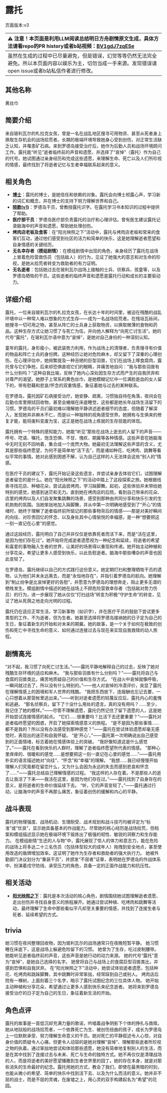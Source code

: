 # 露托
页面版本:v3
 

| :warning: 注意！本页面是利用LLM阅读总结明日方舟剧情原文生成，具体方法请看repo的PR history或者b站视频：[BV1gdJ7zqESe](https://www.bilibili.com/video/BV1gdJ7zqESe/)         |
|:----------------------------|
| 虽然在生成的过程中已尽量避免，但是错误，幻觉等等仍然无法完全避免。所以本页面内容以娱乐为主，切勿当成一手来源。发现错误请open issue或者b站私信作者进行修改。|



## 其他名称
黄丝巾
## 简要介绍
来自玻利瓦尔的札拉克女孩，曾是一名在战乱地区搜寻可用物资、甚至从死者身上换取生存机会的战场拾荒者。长期的极端环境导致她身心受到创伤，对正常生活缺乏认知，并罹患矿石病。来到罗德岛接受治疗后，她作为后勤人员和战场环境顾问工作。露托能“听见”逝者临终前的声音和遗愿，并选择了“哀悼”（露托）作为自己的代号。她试图通过亲身经历和完成这些遗愿，来理解生命、死亡以及人们所珍视的情感，最终找到了将逝者记忆与生者幸福联系起来的意义。
## 相关角色
-   **[博士](extended_char_bo_shi.md)**：露托的博士，是她信任和依赖的对象。露托会向博士袒露心声，学习新的词汇和概念，并在博士的支持下努力理解世界和自己。
-   **[晓歌](char_497_ctable.md)([v1](../chars/char_497_ctable.md))**：罗德岛干员，曾教授露托识字。在露托学习书本知识的过程中提供了帮助。
-   **医疗部干员**：罗德岛医疗部负责露托的治疗和心理评估。曾有医生建议露托记录脑海中的声音和遗愿，帮助她处理创伤。
-   **烤肉店老板及食客**：在“阳光映照之下”活动中，露托与烤肉店老板和常来的食客们互动，通过他们感受到社区的活力和简单的快乐，这是她理解逝者愿望和自身情感的关键经历。
-   **无名幸存者（模组剧情）**：在模组剧情中出现的角色，亲身经历了露托在战场上冒着危险营救伤员（包括敌人）的行为，见证了她强大的意志和对生命的珍视，是她从拾荒者转变为救助者的有力证明。
-   **无名逝者**：包括她过去在玻利瓦尔战场上接触的士兵、侦察兵、孩童等，以及罗德岛牺牲的干员。这些逝者的临终声音和遗愿是露托行动和成长的主要驱动力。
## 详细介绍
露托，一位来自玻利瓦尔的札拉克女孩，在长达十年的时间里，被迫在残酷的战乱环境中以一种常人难以想象的方式生存——成为一名战场拾荒者。在残垣瓦砾间，她搜寻一切可用之物，甚至从阵亡的士兵身上获取物资，以换取微薄的食物和药品。这种生存方式让她习惯了与死亡为伍，并向他人解释为“向死亡讨生活”。她的代号“露托”，在玻利瓦尔语中意为“哀悼”，是她对自己身份的一种深刻认知。

童年的露托，身形瘦小，被武装势力利用，作为战场上的清理者，负责搜寻有价值的物品和阵亡士兵的身份牌。这种经历让她对危险麻木，却又留下了深重的心理创伤。在心理评估中，她频繁提及一种丑陋的巨型羽兽，它们在战场上啄食腐肉，露托曾与它们争抢，后来却恐惧直视它们的眼睛，并痛苦地自问：“我与那些羽兽有什么分别吗？”这种自我比喻，反映了她内心深处因生存方式而产生的自我厌弃和对尊严的渴望。她脖子上常系的黄色丝巾，是她模糊记忆中一位满脸是血的女人留下的，带有慰藉和悲哀/怀念的双重情感，象征着她与过去的某种联系。

在罗德岛，露托因矿石病接受治疗。她安静、疏离，习惯独自待在角落，夜间会在后勤仓库里擦拭回收物，甚至会蜷缩在床底睡觉，这些都是她长年战场生活留下的习惯。罗德岛的干员们最初难以理解她平静讲述逝者细节的态度，但随着了解深入，发现她并非麻木不仁，而是以一种独特的视角感受世界。她拥有与生俱来的修复才能，能将废料变废为宝，这正是她在战场上练就的生存技能的体现。

露托拥有一个特殊的感知能力，她能“听见”那些在战场上逝去的人留下的声音——呼号、呓语、嘱托，饱含恐惧、不甘、愧疚、期冀等各种情感。这些声音在她脑海中无时无刻不回响着，集合成一个庞然大物。她最初无法理解这些声音的含义，尤其是那些临终愿望，为何不是简单地“活下去”，而是诸如种花、吃烤肉、跳舞等看似平常的事情。她对此感到困惑不解，认为自己这样的人无法体会这些“别人的”情感。

在医疗干员的建议下，露托开始记录这些遗言，并尝试亲身去体验它们，试图理解逝者留恋的是什么。她在“阳光映照之下”的活动中踏上了这段探索之旅。她根据线索寻找花店、种植花朵，尝试品尝烤肉，学习跺脚舞。起初，这些体验并未带给她特别的感觉，她感到迷茫和无力。直到她在烤肉店的后院，看到自己带来的花朵、店里的烤肉以及人们自发聚集跳舞的场景，感受到那种由共同分享和快乐引发的生机勃勃的氛围。当她笨拙地加入跺脚舞，并从中第一次明确地感受到了“开心”的情绪时，她终于理解了逝者临终前所惦记的那些事物背后的情感——那是对美好瞬间的向往、对珍贵回忆的怀念、以及身处其中心情愉悦的幸福感，是一种“想要把这一刻一直记在心里”的感觉。

通过这段经历，露托明白了自己并非仅仅是依靠死者而活下来，而是“活在这里，是因为他们存在过”。她开始将完成逝者遗愿视为一种纪念和延续，将逝者的希望和喜爱的事物融入生者的世界，让美好的场景得以重现和传递。她开始主动种植和分享花朵，希望让更多人感受到快乐，以此告慰逝者。脑海中那些嘈杂的声音也因此变轻了。

在罗德岛，露托继续以自己的方式践行这份意义。她定期打扫和整理牺牲干员的遗物，认为他们并未永远离去，而是“永恒地存在”，并指引着罗德岛的航向。她理解到“制止纷争是比哀悼更好的告慰”，并愿意为罗德岛的理想奔走，阻止更多无谓的牺牲发生。模组剧情中描述的她在战场上不顾危险营救幸存者（包括敌对势力伤员）的行为，进一步展现了她从仅仅“打扫战场”转变为积极“守护生命”的转变，见证了她从死荫之地走向光明的过程。

露托仍在适应正常生活，学习新事物（如识字），并在医疗干员的鼓励下尝试更多类型的工作，不为逝者，但为生者。她甚至选择将罗德岛接纳她的日子定为自己的生日，象征着新生的开始和对未来的期冀。她的故事，是一个关于如何在极致的创伤和死亡中寻找生命的意义、如何通过连接过去与现在来实现自我救赎的动人旅程。
## 剧情高光
“对不起，我习惯了向死亡讨生活。”——露托平静地解释自己的过去，反映了她对残酷生存环境的适应和麻木。
“我与那些羽兽有什么分别吗？”——露托将自己与食腐的羽兽类比，痛苦地质疑自己的价值和生存方式。
“在战火中哀悼就像呼吸，一瞬间就过去了，所以没有什么特别的。”——他人对哀悼的冷漠评价，突显了露托在理解情感上的困境和军人世界的残酷。
“我把东西放下，连报酬也忘记去要，一心只想着从那营帐里逃出来。”——听到对逝者遗愿的轻蔑反应后，露托内心的羞愧和逃避。
“那名侦察兵，留下了个没什么用处的遗言。真的没有用吗？......至少，我记住了她的模样。”——尽管不理解遗愿，露托仍然记住了留下遗愿的人，这是她开始尝试连接情感的起点。
“它们......很重要吗？比活下去还要重要？”——露托对逝者临终愿望的困惑，开启了她探索情感意义的旅程。
“是不是因为那些事情......都不是我的？所以没有办法感受到那种感觉？”——露托在尝试体验遗愿却毫无感觉时，表现出的迷茫和自我怀疑。
“是‘开心’。”——露托第一次明确说出自己感受到的正面情绪，标志着她在情感体验上的突破。
“我好像知道这是什么感觉了。”——露托在看到快乐的人群时，理解了逝者临终愿望所代表的情感。
“那种心里痒痒的、很暖和的感觉......是想要把这一刻一直记在心里的感觉......”——露托用朴实的语言描述她对“向往”、“怀念”和“幸福”的理解。
“我想......我已经慢慢开始理解人们究竟都在留恋什么，又为什么会因为永远的失去而感到悲哀和怀念了......”——露托总结自己理解情感的过程。
“我这样的人存在着。不是那些人的逝去让我活了下来——我活在这里，是因为他们存在过。”——露托找到了自身存在的意义，是将逝者的生命价值延续下去。
“听，它的声音变轻了。”——露托通过行动，让脑海中的声音不再那么痛苦，象征着创伤的缓解和内心的平静。
## 战斗表现
露托的物理强度、战场机动、生理耐受、战术规划和战斗技巧均被评定为“标准”或“优良”，显示她具备基本的作战能力。尽管她的核心经历是战场拾荒，但档案和模组描述显示她在极端环境下锻炼出了极强的韧性、敏锐的洞察力和生存能力。
在模组剧情“生还的人与物”中，露托展现了惊人的体力和意志力，能在危险的战场上将多达二十三名伤员（包括体型较大的成年人）拖拽到安全地点，甚至使用改造的盾牌增加效率。这证明了她作为生存者和救助者的强大执行力。
她被外勤部门决议划分为“重装干员”，并颁发“不屈者”证章，表明她在罗德岛的作战体系中，扮演着戍守防线、承受压力的角色，具备一定的正面作战能力和抗压性。
## 相关活动
-   **[阳光映照之下](../stories/story_luton_set_1.md)**：露托是本次活动的核心角色，剧情围绕她试图理解逝者遗愿、走出创伤并寻找自身意义的旅程展开。她通过尝试种植、吃烤肉和跳舞等活动，最终理解了生命中那些看似平凡却至关重要的情感，并找到了连接生者与死者、延续希望的方式。
## trivia
她习惯在夜间整理回收物，因为玻利瓦尔的战场通常只在夜晚短暂平静。
她习惯睡在床底下，这是战场上躲避危险留下的习惯。
她曾为了生存，吃过皮制腰带。
她能听见逝者临终前的声音，这些声音是她行动的动力来源。
她的代号“露托”意为“哀悼”，是她自己选择的名字。
她曾将自己与战场上的食腐巨型羽兽类比，并感到恐惧和自我厌弃。
在“阳光映照之下”活动中，她尝试体验逝者遗愿，包括种花、吃烤肉和跳跺脚舞，其中跳舞时非常笨拙，经常踩到自己或别人。
烤肉店后院有一棵树，上面刻着三个名字，暗示了露托试图纪念的三位具体人物。
她开始主动种植和分享花朵，希望通过让更多人感到快乐来纪念逝者。
她将来到罗德岛接受治疗的日子定为自己的生日，象征着新生活的开始。
## 角色点评
露托的故事是一首低沉却充满力量的歌谣，吟唱着战争阴影下个体的挣扎与救赎。她从地狱般的战场拾荒者，一个依靠死亡为生、被创伤扭曲的孩子，成长为罗德岛上一位默默承受、努力理解生命意义的干员。她对死亡的平静叙述令人心惊，对自身价值的质疑令人心痛，但更令人动容的是她对理解“哀悼”、理解那些逝者所珍视之物的执着。通过笨拙地尝试和体验那些遗愿，她没有简单地复制别人的生活，而是在其中找到了连接过去与未来、死亡与生命的独特方式。她不再仅仅是清理战场的人，而是将逝者的美好愿望播撒到生者世界里的园丁。她的存在本身，就是对那些消失的生命最好的纪念。露托用她的方式，教会了我们，即使在最黑暗的时刻，也能从微小的希望、简单的快乐中找到活下去、以及为什么而活的意义。她并非不屈的战士，而是不屈的灵魂，在废墟之上，用心灵的双手构建起名为“希望”的花园。